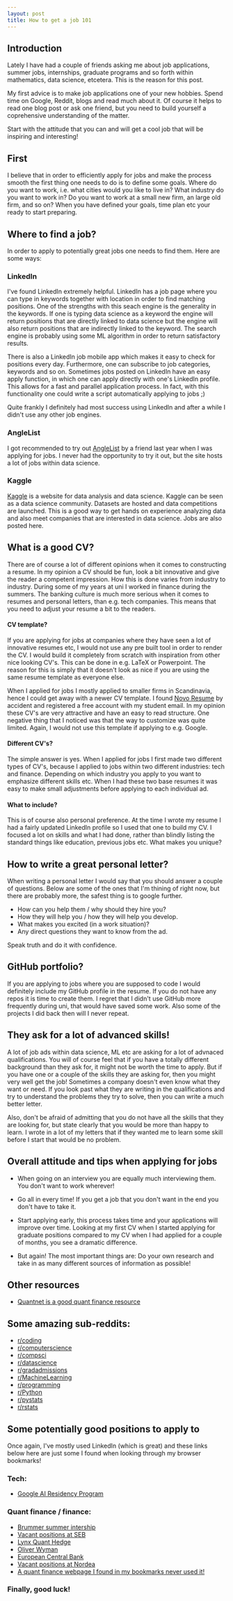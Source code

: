 ```yaml
---
layout: post
title: How to get a job 101
---
```


## Introduction
Lately I have had a couple of friends asking me about job applications, summer jobs, internships, graduate programs and so forth within mathematics, data science, etcetera. This is the reason for this post.

My first advice is to make job applications one of your new hobbies. Spend time on Google, Reddit, blogs and read much about it. Of course it helps to read one blog post or ask one friend, but you need to build yourself a coprehensive understanding of the matter.

Start with the attitude that you can and will get a cool job that will be inspiring and interesting!

## First
I believe that in order to efficiently apply for jobs and make the process smooth the first thing one needs to do is to define some goals. Where do you want to work, i.e. what cities would you like to live in? What industry do you want to work in? Do you want to work at a small new firm, an large old firm, and so on? When you have defined your goals, time plan etc your ready to start preparing.

## Where to find a job?
In order to apply to potentially great jobs one needs to find them. Here are some ways:

### LinkedIn
I've found LinkedIn extremely helpful. LinkedIn has a job page where you can type in keywords together with location in order to find
matching positions. One of the strengths with this seach engine is the generality in the keywords. If one is typing data science as a
keyword the engine will return positions that are directly linked to data science but the engine will also return positions that are
indirectly linked to the keyword. The search engine is probably using some ML algorithm in order to return satisfactory results.

There is also a LinkedIn job mobile app which makes it easy to check for positions every day. Furthermore, one can subscribe to job
categories, keywords and so on. Sometimes jobs posted on LinkedIn have an easy apply function, in which one can apply directly with
one's LinkedIn profile. This allows for a fast and parallel application process. In fact, with this functionality one could write a script automatically applying to jobs ;)

Quite frankly I definitely had most success using LinkedIn and after a while I didn't use any other job engines.

### AngleList
I got recommended to try out [AngleList](https://angel.co/) by a friend last year when I was applying for jobs. I never had the
opportunity to try it out, but the site hosts a lot of jobs within data science.

### Kaggle
[Kaggle](https://www.kaggle.com/) is a website for data analysis and data science. Kaggle can be seen as a data science community. Datasets
are hosted and data competitions are launched. This is a good way to get hands on experience analyzing data and also meet companies that
are interested in data science. Jobs are also posted here.

## What is a good CV?
There are of course a lot of different opinions when it comes to constructing a resume. In my opinion a CV should be fun, look a bit
innovative and give the reader a competent impression. How this is done varies from industry to industry. During some of my years at uni
I worked in finance during the summers. The banking culture is much more serious when it comes to resumes and personal letters, than e.g.
tech companies. This means that you need to adjust your resume a bit to the readers.

#### CV template?
If you are applying for jobs at companies where they have seen a lot of innovative resumes etc, I would not use any pre built tool in 
order to render the CV. I would build it completely from scratch with inspiration from other nice looking CV's. This can be done in e.g. LaTeX or Powerpoint. The reason for this is
simply that it doesn't look as nice if you are using the same resume template as everyone else.

When I applied for jobs I mostly applied to smaller firms in Scandinavia, hence I could get away with a newer CV template. I found
[Novo Resume](https://novoresume.com/) by accident and registered a free account with my student email. In my opinion these CV's are
very attractive and have an easy to read structure. One negative thing that I noticed was that the way to customize was quite limited.
Again, I would not use this template if applying to e.g. Google.

#### Different CV's?
The simple answer is yes. When I applied for jobs I first made two different types of CV's, because I applied to jobs within two
different industries: tech and finance. Depending on which industry you apply to you want to emphasize different skills etc. When I had
these two base resumes it was easy to make small adjustments before applying to each individual ad.

#### What to include?
This is of course also personal preference. At the time I wrote my resume I had a fairly updated LinkedIn profile so I used that one to build my CV. I focused a lot on skills and what I had done, rather than blindly listing the standard things like education, previous jobs etc. What makes you unique?

## How to write a great personal letter?
When writing a personal letter I would say that you should answer a couple of questions. Below are some of the ones that I'm thining of right now, but there are probably more, the safest thing is to google further.

- How can you help them / why should they hire you?
- How they will help you / how they will help you develop.
- What makes you excited (in a work situation)?
- Any direct questions they want to know from the ad.

Speak truth and do it with confidence.

## GitHub portfolio?
If you are applying to jobs where you are supposed to code I would definitely include my GitHub profile in the resume. If you do not
have any repos it is time to create them. I regret that I didn't use GitHub more frequently during uni, that would have saved some work.
Also some of the projects I did back then will I never repeat.

## They ask for a lot of advanced skills!
A lot of job ads within data science, ML etc are asking for a lot of advnaced qualifications. You will of course feel that if you have a totally different background than they ask for, it might not be worth the time to apply. But if you have one or a couple of the skills they are asking for, then you might very well get the job! Sometimes a company doesn't even know what they want or need. If you look past what they are writing in the qualifications and try to understand the problems they try to solve, then you can write a much better letter.

Also, don't be afraid of admitting that you do not have all the skills that they are looking for, but state clearly that you would be more than happy to learn. I wrote in a lot of my letters that if they wanted me to learn some skill before I start that would be no problem.

## Overall attitude and tips when applying for jobs

- When going on an interview you are equally much interviewing them. You don't want to work wherever!
- Go all in every time! If you get a job that you don't want in the end you don't have to take it.
- Start applying early, this process takes time and your applications will improve over time. Looking at my first CV when I started applying for graduate positions compared to my CV when I had applied for a couple of months, you see a dramatic difference.

- But again! The most important things are: Do your own research and take in as many different sources of information as possible!

## Other resources
* [Quantnet is a good quant finance resource](https://www.quantnet.com/)

## Some amazing sub-reddits:
* [r/coding](https://www.reddit.com/r/coding/)
* [r/computerscience](https://www.reddit.com/r/computerscience/)
* [r/compsci](https://www.reddit.com/r/compsci/)
* [r/datascience](https://www.reddit.com/r/datascience/)
* [r/gradadmissions](https://www.reddit.com/r/gradadmissions/)
* [r/MachineLearning](https://www.reddit.com/r/MachineLearning/)
* [r/programming](https://www.reddit.com/r/programming/)
* [r/Python](https://www.reddit.com/r/Python/)
* [r/pystats](https://www.reddit.com/r/pystats/)
* [r/rstats](https://www.reddit.com/r/rstats/)

## Some potentially good positions to apply to
Once again, I've mostly used LinkedIn (which is great) and these links below here are just some I found when looking through my browser bookmarks!
### Tech:
* [Google AI Residency Program](https://research.google.com/teams/brain/residency/)

### Quant finance / finance:
* [Brummer summer intership](https://www.brummer.se/sv/Om-oss/Om-Brummer--Partners/jobb/)
* [Vacant positions at SEB](https://seb.se/om-seb/lediga-tjanster)
* [Lynx Quant Hedge](http://www.lynxhedge.se/arbeta-hos-oss)
* [Oliver Wyman](http://www.oliverwyman.com/careers/apply.html#Consultants)
* [European Central Bank](https://www.bankingsupervision.europa.eu/careers/vacancies/html/index.en.html)
* [Vacant positions at Nordea](https://www.nordea.com/sv/karriar/lediga-jobb/?cty=19423&geo=0&area=19483&jobid=&p=3)
* [A quant finance webpage I found in my bookmarks never used it!](http://www.quantfinancejobs.com/)

### Finally, good luck!
